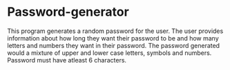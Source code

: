 # Password-generator
This program generates a random password for the user. 
The user provides information about how long they want their password to be and how many letters and numbers they want in their password.
The password generated would a mixture of upper and lower case letters, symbols and numbers.
Password must have atleast 6 characters.
